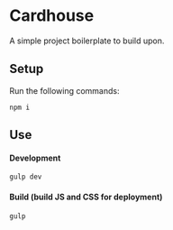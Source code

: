 
# Cardhouse

A simple project boilerplate to build upon.

## Setup

Run the following commands:

```
npm i
```

## Use

#### Development

```
gulp dev
```

#### Build (build JS and CSS for deployment)

```
gulp
```


